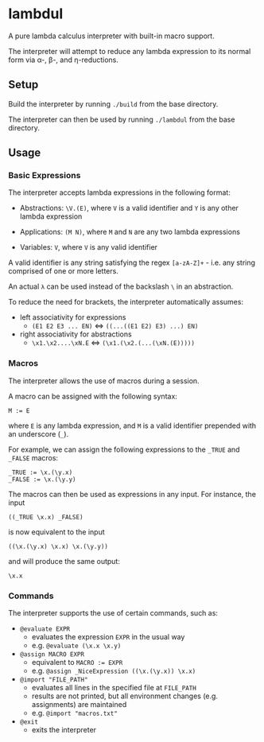 # lambdul
A pure lambda calculus interpreter with built-in macro support.

The interpreter will attempt to reduce any lambda expression to its normal form via α-, β-, and η-reductions.

## Setup
Build the interpreter by running `./build` from the base directory.

The interpreter can then be used by running `./lambdul` from the base directory.

## Usage

### Basic Expressions
The interpreter accepts lambda expressions in the following format:

* Abstractions: `\V.(E)`, where `V` is a valid identifier and `Y` is any other lambda expression

* Applications: `(M N)`, where `M` and `N` are any two lambda expressions

* Variables: `V`, where `V` is any valid identifier

A valid identifier is any string satisfying the regex `[a-zA-Z]+` - i.e. any string comprised of one or more letters.

An actual `λ` can be used instead of the backslash `\` in an abstraction.

To reduce the need for brackets, the interpreter automatically assumes:

* left associativity for expressions
    * `(E1 E2 E3 ... EN)` <=> `((...((E1 E2) E3) ...) EN)`
* right associativity for abstractions
    * `\x1.\x2....\xN.E` <=> `(\x1.(\x2.(...(\xN.(E)))))`

### Macros
The interpreter allows the use of macros during a session.

A macro can be assigned with the following syntax:

`M := E`

where `E` is any lambda expression, and `M` is a valid identifier prepended with an underscore (`_`).

For example, we can assign the following expressions to the `_TRUE` and `_FALSE` macros:

```
_TRUE := \x.(\y.x)
_FALSE := \x.(\y.y)
```

The macros can then be used as expressions in any input. For instance, the input

```
((_TRUE \x.x) _FALSE)
```

is now equivalent to the input

```
((\x.(\y.x) \x.x) \x.(\y.y))
```

and will produce the same output:

```
\x.x
```

### Commands
The interpreter supports the use of certain commands, such as:

* `@evaluate EXPR`
    * evaluates the expression `EXPR` in the usual way
    * e.g. `@evaluate (\x.x \x.y)`
* `@assign MACRO EXPR`
    * equivalent to `MACRO := EXPR`
    * e.g. `@assign _NiceExpression ((\x.(\y.x)) \x.x)`
* `@import "FILE_PATH"`
    * evaluates all lines in the specified file at `FILE_PATH`
    * results are not printed, but all environment changes (e.g. assignments) are maintained
    * e.g. `@import "macros.txt"`
* `@exit`
    * exits the interpreter
